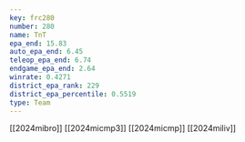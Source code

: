 ```yaml
---
key: frc280
number: 280
name: TnT
epa_end: 15.83
auto_epa_end: 6.45
teleop_epa_end: 6.74
endgame_epa_end: 2.64
winrate: 0.4271
district_epa_rank: 229
district_epa_percentile: 0.5519
type: Team
---
```

[[2024mibro]]
[[2024micmp3]]
[[2024micmp]]
[[2024miliv]]
